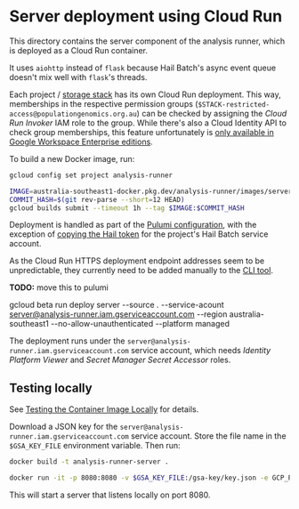# Server deployment using Cloud Run

This directory contains the server component of the analysis runner, which is
deployed as a Cloud Run container.

It uses `aiohttp` instead of `flask` because Hail Batch's async event queue
doesn't mix well with `flask`'s threads.

Each project / [storage
stack](https://github.com/populationgenomics/team-docs/tree/main/storage_policies)
has its own Cloud Run deployment. This way, memberships in the respective
permission groups (`$STACK-restricted-access@populationgenomics.org.au`)
can be checked by assigning the _Cloud Run Invoker_ IAM role to the group.
While there's also a Cloud Identity API to check group memberships, this
feature unfortunately is [only available in Google Workspace Enterprise
editions](https://googlecloudproject.com/identity/docs/reference/rest/v1/groups.memberships/checkTransitiveMembership).

To build a new Docker image, run:

```bash
gcloud config set project analysis-runner

IMAGE=australia-southeast1-docker.pkg.dev/analysis-runner/images/server
COMMIT_HASH=$(git rev-parse --short=12 HEAD)
gcloud builds submit --timeout 1h --tag $IMAGE:$COMMIT_HASH
```

Deployment is handled as part of the [Pulumi
configuration](https://github.com/populationgenomics/team-docs/tree/main/storage_policies#automation),
with the exception of [copying the Hail token](../tokens) for the project's
Hail Batch service account.

As the Cloud Run HTTPS deployment endpoint addresses seem to be unpredictable,
they currently need to be added manually to the [CLI tool](../cli).

**TODO:** move this to pulumi

gcloud beta run deploy server --source . --service-acount server@analysis-runner.iam.gserviceaccount.com --region australia-southeast1 --no-allow-unauthenticated --platform managed

The deployment runs under the `server@analysis-runner.iam.gserviceaccount.com`
service account, which needs _Identity Platform Viewer_ and _Secret Manager
Secret Accessor_ roles.

## Testing locally

See [Testing the Container Image Locally](https://cloud.google.com/run/docs/testing/local)
for details.

Download a JSON key for the `server@analysis-runner.iam.gserviceaccount.com`
service account. Store the file name in the `$GSA_KEY_FILE` environment
variable. Then run:

```bash
docker build -t analysis-runner-server .

docker run -it -p 8080:8080 -v $GSA_KEY_FILE:/gsa-key/key.json -e GCP_PROJECT=tob-wgs -e DATASET=tob-wgs -e GOOGLE_APPLICATION_CREDENTIALS=/gsa-key/key.json analysis-runner-server
```

This will start a server that listens locally on port 8080.
